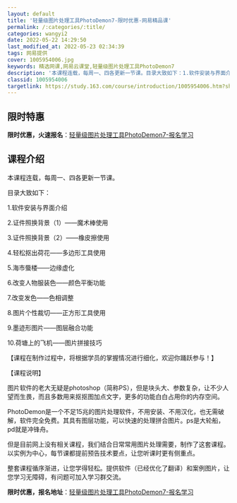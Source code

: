 ```yaml
---
layout: default
title: '轻量级图片处理工具PhotoDemon7-限时优惠-网易精品课'
permalink: /:categories/:title/
categories: wangyi2
date: 2022-05-22 14:29:50
last_modified_at: 2022-05-23 02:34:39
tags: 网易提供
cover: 1005954006.jpg
keywords: 精选网课,网易云课堂,轻量级图片处理工具PhotoDemon7
description: '本课程连载，每周一、四各更新一节课。目录大致如下：1.软件安装与界面介绍2.证件照换背景（1）——魔术棒使用3.证件照换'
classid: 1005954006
targetlink: https://study.163.com/course/introduction/1005954006.htm?share=1&shareId=1025206652&utm_campaign=share&utm_medium=iphoneShare&utm_source=&utm_u=1025206652
---
```


## 限时特惠

**限时优惠，火速报名**：[轻量级图片处理工具PhotoDemon7-报名学习](https://study.163.com/course/introduction/1005954006.htm?share=1&shareId=1025206652&utm_campaign=share&utm_medium=iphoneShare&utm_source=&utm_u=1025206652)

## 课程介绍

本课程连载，每周一、四各更新一节课。

目录大致如下：

1.软件安装与界面介绍

2.证件照换背景（1）——魔术棒使用

3.证件照换背景（2）——橡皮擦使用

4.轻松抠出荷花——多边形工具使用

5.海市蜃楼——边缘虚化

6.改变人物服装色——颜色平衡功能

7.改变发色——色相调整

8.图片个性裁切——正方形工具使用

9.墨迹形图片——图层融合功能

10.荷塘上的飞机——图片拼接技巧

【课程在制作过程中，将根据学员的掌握情况进行细化，欢迎你踊跃参与！】

【课程说明】

图片软件的老大无疑是photoshop（简称PS），但是块头大、参数复杂，让不少人望而生畏，而且多数用来抠抠图加点文字，更多的功能白白占用你的内存空间。

PhotoDemon是一个不足15兆的图片处理软件，不用安装、不用汉化，也无需破解，软件完全免费。其具有图层功能，可以快速的处理拼合图片。ps是大轮船，pd就是冲锋舟。

但是目前网上没有相关课程，我们结合日常常用图片处理需要，制作了这套课程。以实例为中心，每节课都提前预告技术要点，让您听课时更有侧重点。

整套课程循序渐进，让您学得轻松。提供软件（已经优化了翻译）和案例图片，让您学习无障碍，有问题可加入学习群交流。

**限时优惠，报名地址**：[轻量级图片处理工具PhotoDemon7-报名学习](https://study.163.com/course/introduction/1005954006.htm?share=1&shareId=1025206652&utm_campaign=share&utm_medium=iphoneShare&utm_source=&utm_u=1025206652)

